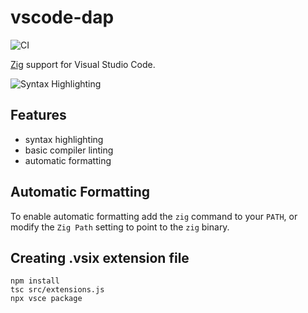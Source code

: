 # vscode-dap

![CI](https://img.shields.io/github/workflow/status/ziglang/vscode-zig/CI.svg)

[Zig](http://ziglang.org/) support for Visual Studio Code.

![Syntax Highlighting](./images/example.png)

## Features

 - syntax highlighting
 - basic compiler linting
 - automatic formatting

## Automatic Formatting

To enable automatic formatting add the `zig` command to your `PATH`, or
modify the `Zig Path` setting to point to the `zig` binary.

## Creating .vsix extension file

```
npm install
tsc src/extensions.js
npx vsce package
```
